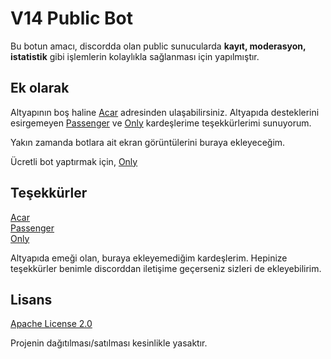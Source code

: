 
# V14 Public Bot

Bu botun amacı, discordda olan public sunucularda **kayıt, moderasyon, istatistik** gibi işlemlerin kolaylıkla sağlanması için yapılmıştır.




## Ek olarak

Altyapının boş haline [Acar](https://github.com/acarfx/v14-temiz-altyapi) adresinden ulaşabilirsiniz. Altyapıda desteklerini esirgemeyen [Passenger](https://github.com/Passengerrr) ve [Only](https://github.com/onlybusinesss) kardeşlerime teşekkürlerimi sunuyorum.

Yakın zamanda botlara ait ekran görüntülerini buraya ekleyeceğim.

Ücretli bot yaptırmak için, [Only](https://discord.com/users/331791735938351106)
  
## Teşekkürler

[Acar](https://github.com/acarfx)  
[Passenger](https://github.com/passengerrr)  
[Only](https://github.com/onlybusinesss)

Altyapıda emeği olan, buraya ekleyemediğim kardeşlerim. Hepinize teşekkürler benimle discorddan iletişime geçerseniz sizleri de ekleyebilirim.
## Lisans

[Apache License 2.0](https://github.com/MODLOFF/v14-public/blob/main/LICENSE)

Projenin dağıtılması/satılması kesinlikle yasaktır.

  